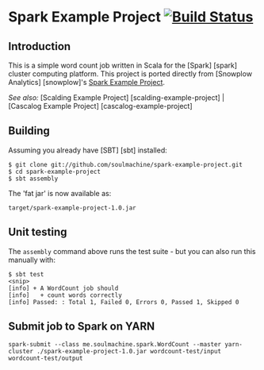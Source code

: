 # Spark Example Project [![Build Status](https://travis-ci.org/soulmachine/spark-example-project.png)](https://travis-ci.org/soulmachine/spark-example-project)

## Introduction

This is a simple word count job written in Scala for the [Spark] [spark] cluster computing platform. This project is ported directly from [Snowplow Analytics] [snowplow]'s [Spark Example Project](https://github.com/snowplow/spark-example-project).

_See also:_ [Scalding Example Project] [scalding-example-project] | [Cascalog Example Project] [cascalog-example-project]

## Building

Assuming you already have [SBT] [sbt] installed:

    $ git clone git://github.com/soulmachine/spark-example-project.git
    $ cd spark-example-project
    $ sbt assembly

The 'fat jar' is now available as:

    target/spark-example-project-1.0.jar

## Unit testing

The `assembly` command above runs the test suite - but you can also run this manually with:

    $ sbt test
    <snip>
    [info] + A WordCount job should
    [info]   + count words correctly
    [info] Passed: : Total 1, Failed 0, Errors 0, Passed 1, Skipped 0

## Submit job to Spark on YARN

    spark-submit --class me.soulmachine.spark.WordCount --master yarn-cluster ./spark-example-project-1.0.jar wordcount-test/input wordcount-test/output
